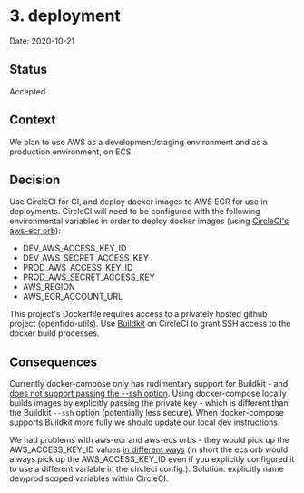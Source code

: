 # 3. deployment

Date: 2020-10-21

## Status

Accepted

## Context

We plan to use AWS as a development/staging environment and as a production environment, on ECS.

## Decision

Use CircleCI for CI, and deploy docker images to AWS ECR for use in deployments.
CircleCI will need to be configured with the following environmental variables
in order to deploy docker images (using [CircleCI's aws-ecr
orb](https://circleci.com/developer/orbs/orb/circleci/aws-ecr)):

- DEV_AWS_ACCESS_KEY_ID
- DEV_AWS_SECRET_ACCESS_KEY
- PROD_AWS_ACCESS_KEY_ID
- PROD_AWS_SECRET_ACCESS_KEY
- AWS_REGION
- AWS_ECR_ACCOUNT_URL

This project's Dockerfile requires access to a privately hosted github project
(openfido-utils). Use [Buildkit](https://docs.docker.com/develop/develop-images/build_enhancements/) on CircleCI to grant SSH access to the docker build processes.

## Consequences

Currently docker-compose only has rudimentary support for Buildkit - and [does
not support passing the --ssh
option](https://github.com/CircleCI-Public/aws-ecr-orb/issues/77). Using
docker-compose locally builds images by explicitly passing the private key -
which is different than the Buildkit `--ssh` option (potentially less secure).
When docker-compose supports Buildkit more fully we should update our local dev
instructions.

We had problems with aws-ecr and aws-ecs orbs - they would pick up the
AWS_ACCESS_KEY_ID values [in different ways](https://github.com/CircleCI-Public/aws-ecs-orb/issues/99) (in short the ecs orb would always
pick up the AWS_ACCESS_KEY_ID even if you explicitly configured it to use a
different variable in the circleci config.). Solution: explicitly name dev/prod
scoped variables within CircleCI.
